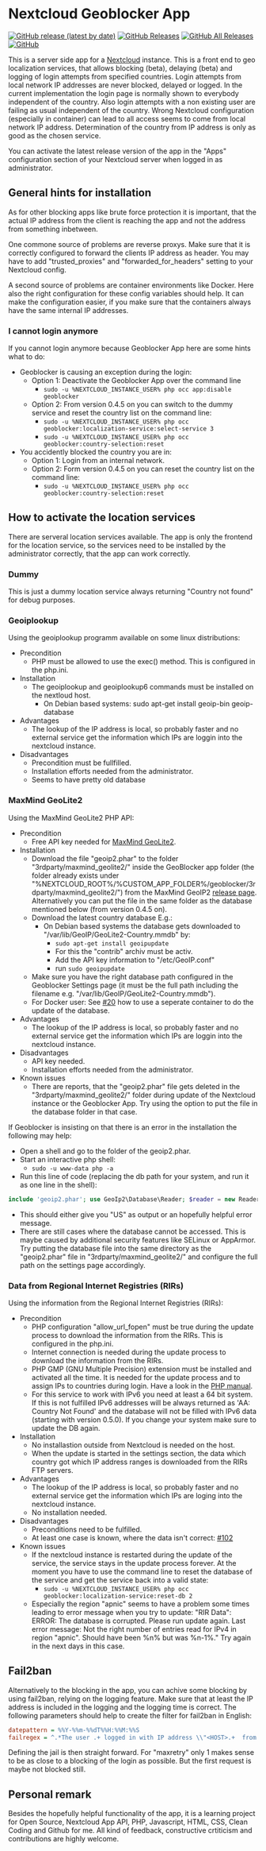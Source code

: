 # Nextcloud Geoblocker App

[![GitHub release (latest by date)](https://img.shields.io/github/v/release/homeitadmin/nextcloud_geoblocker)](https://github.com/HomeITAdmin/nextcloud_geoblocker/releases)
[![GitHub Releases](https://img.shields.io/github/downloads/homeitadmin/nextcloud_geoblocker/latest/total)](https://github.com/HomeITAdmin/nextcloud_geoblocker/releases)
[![GitHub All Releases](https://img.shields.io/github/downloads/homeitadmin/nextcloud_geoblocker/total)](https://github.com/HomeITAdmin/nextcloud_geoblocker/releases)
[![GitHub](https://img.shields.io/github/license/homeitadmin/nextcloud_geoblocker)](https://github.com/HomeITAdmin/nextcloud_geoblocker/blob/master/COPYING)

This is a server side app for a [Nextcloud](https://nextcloud.com/) instance.
This is a front end to geo localization services, that allows blocking (beta),
delaying (beta) and logging of login attempts from specified countries.
Login attempts from local network IP addresses are never blocked, delayed or logged.
In the current implementation the login page is normally shown to everybody independent
of the country. Also login attempts with a non existing user are failing as usual
independent of the country.
Wrong Nextcloud configuration (especially in container) can lead to all access
seems to come from local network IP address.
Determination of the country from IP address is only as good as the chosen service.

You can activate the latest release version of the app in the "Apps" configuration
section of your Nextcloud server when logged in as administrator.

## General hints for installation

As for other blocking apps like brute force protection it is important, that the
actual IP address from the client is reaching the app and not the address from
something inbetween.

One commone source of problems are reverse proxys. Make sure that it is correctly
configured to forward the clients IP address as header. You may have to add
"trusted_proxies" and "forwarded_for_headers" setting to your Nextcloud config.

A second source of problems are container environments like Docker. Here also the
right configuration for these config variables should help. It can make the
configuration easier, if you make sure that the containers always have the same
internal IP addresses.

### I cannot login anymore

If you cannot login anymore because Geoblocker App here are some hints what to do:

- Geoblocker is causing an exception during the login:
  - Option 1: Deactivate the Geoblocker App over the command line
    - `sudo -u %NEXTCLOUD_INSTANCE_USER% php occ app:disable geoblocker`
  - Option 2: From version 0.4.5 on you can switch to the dummy service and reset
    the country list on the command line:
    - `sudo -u %NEXTCLOUD_INSTANCE_USER% php occ
      geoblocker:localization-service:select-service 3`
    - `sudo -u %NEXTCLOUD_INSTANCE_USER% php occ geoblocker:country-selection:reset`
- You accidently blocked the country you are in:
  - Option 1: Login from an internal network.
  - Option 2: Form version 0.4.5 on you can reset the country list on the command
    line:
    - `sudo -u %NEXTCLOUD_INSTANCE_USER% php occ geoblocker:country-selection:reset`

## How to activate the location services

There are serveral location services available. The app is only the frontend for
the location service, so the services need to be installed by the administrator
correctly, that the app can work correctly.

### Dummy

This is just a dummy location service always returning "Country not found"
for debug purposes.

### Geoiplookup

Using the geoiplookup programm available on some linux distributions:

- Precondition
  - PHP must be allowed to use the exec() method. This is configured in the
  php.ini.
- Installation
  - The geoiplookup and geoiplookup6 commands must be installed on the nextloud
  host.
    - On Debian based systems: sudo apt-get install geoip-bin geoip-database
- Advantages
  - The lookup of the IP address is local, so probably faster and no external
  service get the information which IPs are loggin into the nextcloud instance.
- Disadvantages
  - Precondition must be fullfilled.
  - Installation efforts needed from the administrator.
  - Seems to have pretty old database

### MaxMind GeoLite2

Using the MaxMind GeoLite2 PHP API:

- Precondition
  - Free API key needed for
  [MaxMind GeoLite2](https://www.maxmind.com/en/geolite2/signup).
- Installation
  - Download the file "geoip2.phar" to the folder "3rdparty/maxmind_geolite2/"
  inside the GeoBlocker app folder (the folder already exists under
  "%NEXTCLOUD_ROOT%/%CUSTOM_APP_FOLDER%/geoblocker/3rdparty/maxmind_geolite2/")
  from the MaxMind GeoIP2
  [release page](https://github.com/maxmind/GeoIP2-php/releases).
  Alternatively you can put the file in the same folder as the database mentioned
  below (from version 0.4.5 on).
  - Download the latest country database E.g.:
    - On Debian based systems the database gets downloaded to
    "/var/lib/GeoIP/GeoLite2-Country.mmdb" by:
      - `sudo apt-get install geoipupdate`
      - For this the "contrib" archiv must be activ.
      - Add the API key information to "/etc/GeoIP.conf"
      - run `sudo geoipupdate`
  - Make sure you have the right database path configured in the Geoblocker Settings
  page (it must be the full path including the filename e.g. "/var/lib/GeoIP/GeoLite2-Country.mmdb").
  - For Docker user: See
  [#20](https://github.com/HomeITAdmin/nextcloud_geoblocker/issues/20)
  how to use a seperate container to do the update of the database.
- Advantages
  - The lookup of the IP address is local, so probably faster and no external
  service get the information which IPs are loggin into the nextcloud instance.
- Disadvantages
  - API key needed.
  - Installation efforts needed from the administrator.
- Known issues
  - There are reports, that the "geoip2.phar" file gets deleted in the
    "3rdparty/maxmind_geolite2/" folder during update of the Nextcloud
    instance or the Geoblocker App. Try using the option to put the
    file in the database folder in that case.

If Geoblocker is insisting on that there is an error in the installation the following
may help:

- Open a shell and go to the folder of the geoip2.phar.
- Start an interactive php shell:
  - `sudo -u www-data php -a`
- Run this line of code (replacing the db path for your system, and run it as one
  line in the shell):

```php
include 'geoip2.phar'; use GeoIp2\Database\Reader; $reader = new Reader('%ABSOLUT_PATH_TO_DB%'); print($reader->country('24.165.23.67')->country->isoCode);
```

- This should either give you "US" as output or an hopefully helpful error message.
- There are still cases where the database cannot be accessed. This is maybe caused
  by additional security features like SELinux or AppArmor. Try putting the database
  file into the same directory as the "geoip2.phar" file in "3rdparty/maxmind_geolite2/"
  and configure the full path on the settings page accordingly.

### Data from Regional Internet Registries (RIRs)

Using the information from the Regional Internet Registries (RIRs):

- Precondition
  - PHP configuration "allow_url_fopen" must be true during the update process to
  download the information from the RIRs. This is configured in the php.ini.
  - Internet connection is needed during the update process to download the
  information from the RIRs.
  - PHP GMP (GNU Multiple Precision) extension must be installed and activated all
  the time. It is needed for the update process and to assign IPs to countries
  during login. Have a look in the
  [PHP manual](https://www.php.net/manual/en/book.gmp.php).
  - For this service to work with IPv6 you need at least a 64 bit system. If this
  is not fulfilled IPv6 addresses will be always returned as 'AA: Country Not Found'
  and the database will not be filled with IPv6 data (starting with version 0.5.0).
  If you change your system make sure to update the DB again.
- Installation
  - No installastion outside from Nextcloud is needed on the host.
  - When the update is started in the settings section, the data which country got
  which IP address ranges is downloaded from the RIRs FTP servers.
- Advantages
  - The lookup of the IP address is local, so probably faster and no external
  service get the information which IPs are loging into the nextcloud instance.
  - No installation needed.
- Disadvantages
  - Preconditions need to be fulfilled.
  - At least one case is known, where the data isn't correct: [#102](https://github.com/HomeITAdmin/nextcloud_geoblocker/issues/102)
- Known issues
  - If the nextcloud instance is restarted during the update of the service, the
  service stays in the update process forever. At the moment you have to use the
  command line to reset the database of the service and get the service back into
  a valid state:
    - `sudo -u %NEXTCLOUD_INSTANCE_USER% php occ
    geoblocker:localization-service:reset-db 2`
  - Especially the region "apnic" seems to have a problem some times leading to
  error message when you try to update: "RIR Data": ERROR: The database is corrupted.
  Please run update again. Last error message: Not the right number of entries read
  for IPv4 in region "apnic". Should have been %n% but was %n-1%."
  Try again in the next days in this case.

## Fail2ban

Alternatively to the blocking in the app, you can achive some blocking by using
fail2ban, relying on the logging feature. Make sure that at least the IP address
is included in the logging and the logging time is correct. The following
parameters should help to create the filter for fail2ban in English:

```cfg
datepattern = %%Y-%%m-%%dT%%H:%%M:%%S
failregex = ^.*The user .+ logged in with IP address \\"<HOST>.+  from blocked country .+$
```

Defining the jail is then straight forward. For "maxretry" only 1 makes sense to
be as close to a blocking of the login as possible. But the first request is
maybe not blocked still.

## Personal remark

Besides the hopefully helpful functionality of the app, it is a learning project
for Open Source, Nextcloud App API, PHP, Javascript, HTML, CSS, Clean Coding and
Github for me. All kind of feedback, constructive crtiticism and contributions are
highly welcome.
